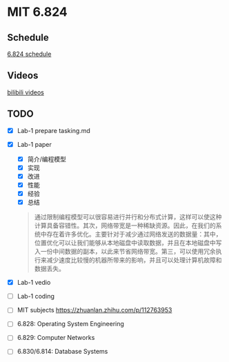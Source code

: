 # MIT 6.824
## Schedule

[6.824 schedule](https://pdos.csail.mit.edu/6.824/schedule.html)

## Videos 
[bilibili videos](https://www.bilibili.com/video/av91748150)

## TODO
- [x]  Lab-1 prepare tasking.md
- [x]  Lab-1 paper
    - [x] 简介/编程模型
    - [x] 实现
    - [x] 改进
    - [x] 性能
    - [x] 经验
    - [x] 总结 
    > 通过限制编程模型可以很容易进行并行和分布式计算，这样可以使这种计算具备容错性。其次，网络带宽是一种稀缺资源。因此，在我们的系统中存在着许多优化。主要针对于减少通过网络发送的数据量：其中，位置优化可以让我们能够从本地磁盘中读取数据，并且在本地磁盘中写入一份中间数据的副本，以此来节省网络带宽。第三，可以使用冗余执行来减少速度比较慢的机器所带来的影响，并且可以处理计算机故障和数据丢失。
- [x]  Lab-1 vedio
- [ ]  Lab-1 coding

- [ ] MIT subjects https://zhuanlan.zhihu.com/p/112763953
- [ ] 6.828: Operating System Engineering
- [ ] 6.829: Computer Networks
- [ ] 6.830/6.814: Database Systems